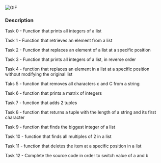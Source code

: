 ![GIF](https://media.giphy.com/media/LaVp0AyqR5bGsC5Cbm/giphy.gif)

### Description
Task 0 - Function that prints all integers of a list

Task 1 - Function that retrieves an element from a list

Task 2 - Function that replaces an element of a list at a specific position

Task 3 - Function that prints all integers of a list, in reverse order

Task 4 - function that replaces an element in a list at a specific position without modifying the original list

Taks 5 - function that removes all characters c and C from a string

Task 6 - function that prints a matrix of integers

Task 7 - function that adds 2 tuples

Task 8 - function that returns a tuple with the length of a string and its first character

Task 9 - function that finds the biggest integer of a list

Task 10 - function that finds all multiples of 2 in a list

Task 11 - function that deletes the item at a specific position in a list

Task 12 - Complete the source code in order to switch value of a and b